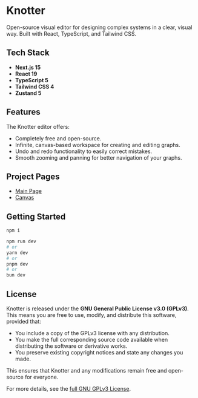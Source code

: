 # Knotter

Open-source visual editor for designing complex systems in a clear, visual way. Built with React, TypeScript, and Tailwind CSS.

## Tech Stack
- **Next.js 15**
- **React 19**
- **TypeScript 5**
- **Tailwind CSS 4**
- **Zustand 5**


## Features

The Knotter editor offers:
- Completely free and open-source.
- Infinite, canvas-based workspace for creating and editing graphs.
- Undo and redo functionality to easily correct mistakes.
- Smooth zooming and panning for better navigation of your graphs.

## Project Pages

- [Main Page](https://knotter.io/)
- [Canvas](https://knotter.io/canvas/)

## Getting Started

```bash
npm i

npm run dev
# or
yarn dev
# or
pnpm dev
# or
bun dev
```

## License

Knotter is released under the **GNU General Public License v3.0 (GPLv3)**.  
This means you are free to use, modify, and distribute this software, provided that:

- You include a copy of the GPLv3 license with any distribution.
- You make the full corresponding source code available when distributing the software or derivative works.
- You preserve existing copyright notices and state any changes you made.

This ensures that Knotter and any modifications remain free and open-source for everyone.

For more details, see the [full GNU GPLv3 License](https://www.gnu.org/licenses/gpl-3.0.html).
